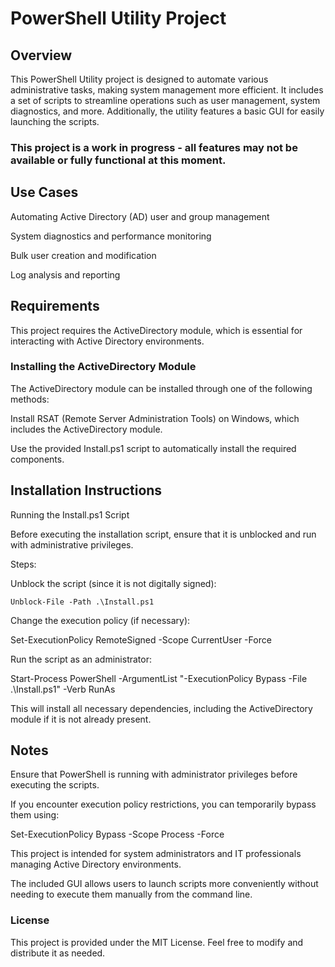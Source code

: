 # PowerShell Utility Project

## Overview

This PowerShell Utility project is designed to automate various administrative tasks, making system management more efficient. It includes a set of scripts to streamline operations such as user management, system diagnostics, and more. Additionally, the utility features a basic GUI for easily launching the scripts.

### **This project is a work in progress - all features may not be available or fully functional at this moment.**

## Use Cases

Automating Active Directory (AD) user and group management

System diagnostics and performance monitoring

Bulk user creation and modification

Log analysis and reporting

## Requirements

This project requires the ActiveDirectory module, which is essential for interacting with Active Directory environments.

### Installing the ActiveDirectory Module

The ActiveDirectory module can be installed through one of the following methods:

Install RSAT (Remote Server Administration Tools) on Windows, which includes the ActiveDirectory module.

Use the provided Install.ps1 script to automatically install the required components.

## Installation Instructions

Running the Install.ps1 Script

Before executing the installation script, ensure that it is unblocked and run with administrative privileges.

Steps:

Unblock the script (since it is not digitally signed):

`Unblock-File -Path .\Install.ps1`

Change the execution policy (if necessary):

Set-ExecutionPolicy RemoteSigned -Scope CurrentUser -Force

Run the script as an administrator:

Start-Process PowerShell -ArgumentList "-ExecutionPolicy Bypass -File .\Install.ps1" -Verb RunAs

This will install all necessary dependencies, including the ActiveDirectory module if it is not already present.

## Notes

Ensure that PowerShell is running with administrator privileges before executing the scripts.

If you encounter execution policy restrictions, you can temporarily bypass them using:

Set-ExecutionPolicy Bypass -Scope Process -Force

This project is intended for system administrators and IT professionals managing Active Directory environments.

The included GUI allows users to launch scripts more conveniently without needing to execute them manually from the command line.

### License

This project is provided under the MIT License. Feel free to modify and distribute it as needed.
